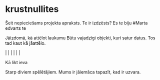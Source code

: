 # krustnullites
Šeit nepieciešams projekta apraksts.
Te ir izdzēsts?
Es te biju #Marta
edvarts te

Jāizdomā, kā attēlot laukumu 
Būtu vajadzīgi objekti, kuri satur datus. Tos tad kaut kā jāattēlo. 


| | |
                             | | |
                             

Kā likt ieva

Starp diviem spēlētājiem. Mums ir jāiemāca tapazīt, kad ir uzvara.

